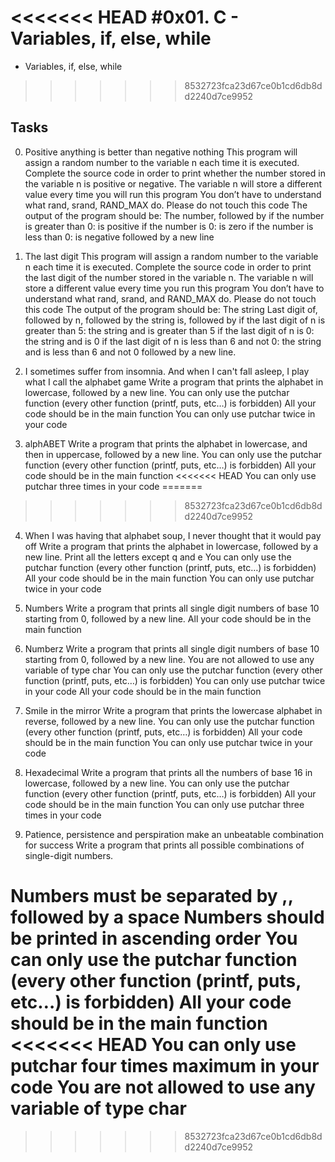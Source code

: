 <<<<<<< HEAD
#0x01. C - Variables, if, else, while
=======
 - Variables, if, else, while
>>>>>>> 8532723fca23d67ce0b1cd6db8dd2240d7ce9952
## Tasks

0. Positive anything is better than negative nothing
This program will assign a random number to the variable n each time it is executed. Complete the source code in order to print whether the number stored in the variable n is positive or negative.
The variable n will store a different value every time you will run this program
You don’t have to understand what rand, srand, RAND_MAX do. Please do not touch this code
The output of the program should be:
The number, followed by
if the number is greater than 0: is positive
if the number is 0: is zero
if the number is less than 0: is negative
followed by a new line

1. The last digit
This program will assign a random number to the variable n each time it is executed. Complete the source code in order to print the last digit of the number stored in the variable n.
The variable n will store a different value every time you run this program
You don’t have to understand what rand, srand, and RAND_MAX do. Please do not touch this code
The output of the program should be:
The string Last digit of, followed by
n, followed by
the string is, followed by
if the last digit of n is greater than 5: the string and is greater than 5
if the last digit of n is 0: the string and is 0
if the last digit of n is less than 6 and not 0: the string and is less than 6 and not 0
followed by a new line.

2. I sometimes suffer from insomnia. And when I can't fall asleep, I play what I call the alphabet game
Write a program that prints the alphabet in lowercase, followed by a new line.
You can only use the putchar function (every other function (printf, puts, etc…) is forbidden)
All your code should be in the main function
You can only use putchar twice in your code

3. alphABET
Write a program that prints the alphabet in lowercase, and then in uppercase, followed by a new line.
You can only use the putchar function (every other function (printf, puts, etc…) is forbidden)
All your code should be in the main function
<<<<<<< HEAD
You can only use putchar three times in your code
=======
>>>>>>> 8532723fca23d67ce0b1cd6db8dd2240d7ce9952

4. When I was having that alphabet soup, I never thought that it would pay off
Write a program that prints the alphabet in lowercase, followed by a new line.
Print all the letters except q and e
You can only use the putchar function (every other function (printf, puts, etc…) is forbidden)
All your code should be in the main function
You can only use putchar twice in your code

5. Numbers
Write a program that prints all single digit numbers of base 10 starting from 0, followed by a new line.
All your code should be in the main function

6. Numberz
Write a program that prints all single digit numbers of base 10 starting from 0, followed by a new line.
You are not allowed to use any variable of type char
You can only use the putchar function (every other function (printf, puts, etc…) is forbidden)
You can only use putchar twice in your code
All your code should be in the main function

7. Smile in the mirror
Write a program that prints the lowercase alphabet in reverse, followed by a new line.
You can only use the putchar function (every other function (printf, puts, etc…) is forbidden)
All your code should be in the main function
You can only use putchar twice in your code

8. Hexadecimal
Write a program that prints all the numbers of base 16 in lowercase, followed by a new line.
You can only use the putchar function (every other function (printf, puts, etc…) is forbidden)
All your code should be in the main function
You can only use putchar three times in your code

9. Patience, persistence and perspiration make an unbeatable combination for success
Write a program that prints all possible combinations of single-digit numbers.

Numbers must be separated by ,, followed by a space
Numbers should be printed in ascending order
You can only use the putchar function (every other function (printf, puts, etc…) is forbidden)
All your code should be in the main function
<<<<<<< HEAD
You can only use putchar four times maximum in your code
You are not allowed to use any variable of type char
=======
>>>>>>> 8532723fca23d67ce0b1cd6db8dd2240d7ce9952
